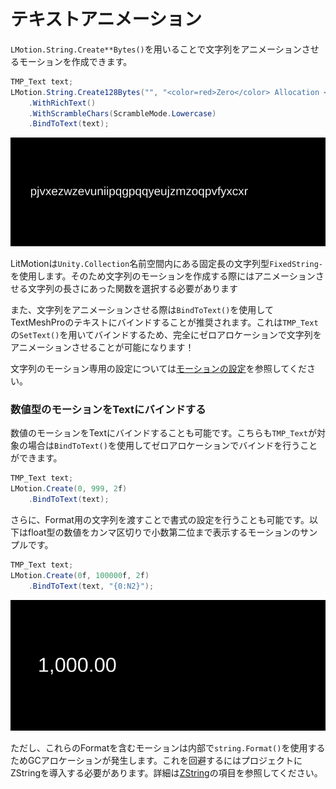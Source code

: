 # テキストアニメーション

`LMotion.String.Create**Bytes()`を用いることで文字列をアニメーションさせるモーションを作成できます。

```cs
TMP_Text text;
LMotion.String.Create128Bytes("", "<color=red>Zero</color> Allocation <i>Text</i> Tween! <b>Foooooo!!</b>", 5f)
    .WithRichText()
    .WithScrambleChars(ScrambleMode.Lowercase)
    .BindToText(text);
```

![gif-img1](../../images/rich-text-animation.gif)

LitMotionは`Unity.Collection`名前空間内にある固定長の文字列型`FixedString-`を使用します。そのため文字列のモーションを作成する際にはアニメーションさせる文字列の長さにあった関数を選択する必要があります

また、文字列をアニメーションさせる際は`BindToText()`を使用してTextMeshProのテキストにバインドすることが推奨されます。これは`TMP_Text`の`SetText()`を用いてバインドするため、完全にゼロアロケーションで文字列をアニメーションさせることが可能になります！

文字列のモーション専用の設定については[モーションの設定](motion-configuration.md)を参照してください。

### 数値型のモーションをTextにバインドする

数値のモーションをTextにバインドすることも可能です。こちらも`TMP_Text`が対象の場合は`BindToText()`を使用してゼロアロケーションでバインドを行うことができます。

```cs
TMP_Text text;
LMotion.Create(0, 999, 2f)
    .BindToText(text);
```

さらに、Format用の文字列を渡すことで書式の設定を行うことも可能です。以下はfloat型の数値をカンマ区切りで小数第二位まで表示するモーションのサンプルです。

```cs
TMP_Text text;
LMotion.Create(0f, 100000f, 2f)
    .BindToText(text, "{0:N2}");
```

![gif-img2](../../images/bind-number-to-text.gif)

ただし、これらのFormatを含むモーションは内部で`string.Format()`を使用するためGCアロケーションが発生します。これを回避するにはプロジェクトにZStringを導入する必要があります。詳細は[ZString](integration-zstring.md)の項目を参照してください。